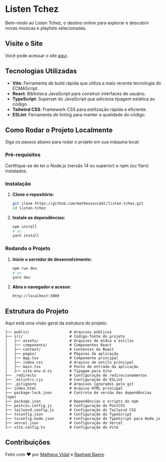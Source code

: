 # Listen Tchez

Bem-vindo ao Listen Tchez, o destino online para explorar e descobrir novas músicas e playlists selecionadas.

## Visite o Site

Você pode acessar o site [aqui](https://www.listentchez.com/).

## Tecnologias Utilizadas

- **Vite**: Ferramenta de build rápida que utiliza a mais recente tecnologia do ECMAScript.
- **React**: Biblioteca JavaScript para construir interfaces de usuário.
- **TypeScript**: Superset do JavaScript que adiciona tipagem estática ao código.
- **Tailwind CSS**: Framework CSS para estilização rápida e eficiente.
- **ESLint**: Ferramenta de linting para manter a qualidade do código.

## Como Rodar o Projeto Localmente

Siga os passos abaixo para rodar o projeto em sua máquina local:

### Pré-requisitos

Certifique-se de ter o Node.js (versão 14 ou superior) e npm (ou Yarn) instalados.

### Instalação

1. **Clone o repositório:**

   ```bash
   git clone https://github.com/matheuszvidal/listen-tchez.git
   cd listen-tchez
   ```

2. **Instale as dependências:**

   ```bash
   npm install
   # ou
   yarn install
   ```

### Rodando o Projeto

1. **Inicie o servidor de desenvolvimento:**

   ```bash
   npm run dev
   # ou
   yarn dev
   ```

2. **Abra o navegador e acesse:**

   ```
   http://localhost:3000
   ```


## Estrutura do Projeto

Aqui está uma visão geral da estrutura do projeto:

```
├── public/                  # Arquivos públicos
├── src/                     # Código-fonte do projeto
│   ├── assets/              # Arquivos de mídia e estilos
│   ├── components/          # Componentes React
│   ├── context/             # Contextos do React
│   ├── pages/               # Páginas da aplicação
│   ├── App.tsx              # Componente principal
│   ├── index.css            # Arquivo de estilo principal
│   ├── main.tsx             # Ponto de entrada da aplicação
│   ├── vite-env.d.ts        # Tipagem para Vite
├── _redirects               # Configuração de redirecionamentos
├── .eslintrc.cjs            # Configuração do ESLint
├── .gitignore               # Arquivos ignorados pelo git
├── index.html               # Arquivo HTML principal
├── package-lock.json        # Controle de versão das dependências (npm)
├── package.json             # Dependências e scripts do npm
├── postcss.config.js        # Configuração do PostCSS
├── tailwind.config.js       # Configuração do Tailwind CSS
├── tsconfig.json            # Configuração do TypeScript
├── tsconfig.node.json       # Configuração do TypeScript para Node.js
├── vercel.json              # Configuração do Vercel
├── vite.config.ts           # Configuração do Vite

```
## Contribuições

Feito com ❤️ por [Matheus Vidal](https://github.com/matheuszvidal) e [Raphael Baere](https://github.com/raphaelbaere).
